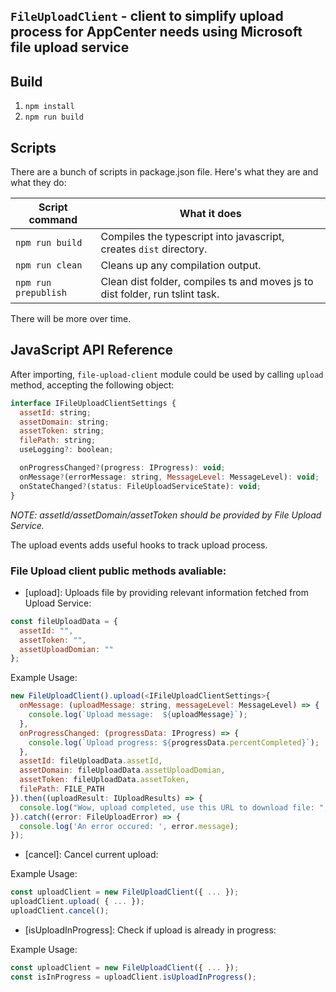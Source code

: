 ## `FileUploadClient` - client to simplify upload process for AppCenter needs using Microsoft file upload service 

## Build
1. `npm install`
2. `npm run build`

## Scripts

There are a bunch of scripts in package.json file. Here's what they are and what they do:

| Script command | What it does |
|----------------|------------- |
| `npm run build` | Compiles the typescript into javascript, creates `dist` directory. |
| `npm run clean` | Cleans up any compilation output. |
| `npm run prepublish` | Clean dist folder, compiles ts and moves js to dist folder, run tslint task.  |

There will be more over time.

## JavaScript API Reference

After importing, `file-upload-client` module could be used by calling `upload` method, accepting the following object:

```javascript
interface IFileUploadClientSettings {
  assetId: string;
  assetDomain: string;
  assetToken: string;
  filePath: string;
  useLogging?: boolean;

  onProgressChanged?(progress: IProgress): void;
  onMessage?(errorMessage: string, MessageLevel: MessageLevel): void;
  onStateChanged?(status: FileUploadServiceState): void;
}
```
*NOTE: assetId/assetDomain/assetToken should be provided by File Upload Service.*

The upload events adds useful hooks to track upload process.

### **File Upload client** public methods avaliable:

* [upload]: Uploads file by providing relevant information fetched from Upload Service:

```javascript
const fileUploadData = {
  assetId: "",
  assetToken: "",
  assetUploadDomian: ""
};
```

Example Usage:

```javascript
new FileUploadClient().upload(<IFileUploadClientSettings>{
  onMessage: (uploadMessage: string, messageLevel: MessageLevel) => {
    console.log(`Upload message:  ${uploadMessage}`);
  },
  onProgressChanged: (progressData: IProgress) => {
    console.log(`Upload progress: ${progressData.percentCompleted}`);
  },
  assetId: fileUploadData.assetId,
  assetDomain: fileUploadData.assetUploadDomian,
  assetToken: fileUploadData.assetToken,
  filePath: FILE_PATH
}).then((uploadResult: IUploadResults) => {
  console.log("Wow, upload completed, use this URL to download file: ", uploadResult.downloadUrl);
}).catch((error: FileUploadError) => {
  console.log('An error occured: ', error.message);
});
```

* [cancel]: Cancel current upload:

Example Usage:

```javascript
const uploadClient = new FileUploadClient({ ... });
uploadClient.upload( { ... });
uploadClient.cancel();
```

* [isUploadInProgress]: Check if upload is already in progress:

Example Usage:

```javascript
const uploadClient = new FileUploadClient({ ... });
const isInProgress = uploadClient.isUploadInProgress();
```